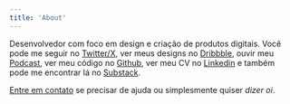```yaml
---
title: 'About'
---
```


Desenvolvedor com foco em design e criação de produtos digitais. Você pode me seguir no [Twitter/X](https://x.com/sammarxz), ver meus designs no [Dribbble](https://dribbble.com/sammarxz), ouvir meu [Podcast](https://o-aprendiz.simplecast.com/), ver meu código no [Github](https://github.com/sammarxz), ver meu CV no [Linkedin](https://linkedin.com/in/sammarxz) e também pode me encontrar lá no [Substack](https://sammarxz.substack.com/?utm_campaign=site_pessoal).

[Entre em contato](mailto:sammarxz@proton.me) se precisar de ajuda ou simplesmente quiser _dizer oi_.
